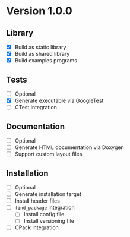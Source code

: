 # Version 1.0.0

## Library
- [X] Build as static library
- [X] Build as shared library
- [X] Build examples programs

## Tests
- [ ] Optional
- [X] Generate executable via GoogleTest
- [ ] CTest integration

## Documentation
- [ ] Optional
- [ ] Generate HTML documentation via Doxygen
- [ ] Support custom layout files

## Installation
- [ ] Optional
- [ ] Generate installation target
- [ ] Install header files
- [ ] `find_package` integration
  - [ ] Install config file
  - [ ] Install versioning file
- [ ] CPack integration